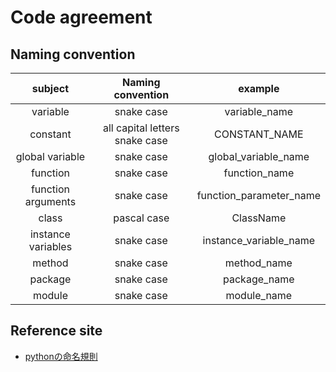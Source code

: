 # Code agreement
## Naming convention
|subject|Naming convention|example|
|:--:|:--:|:--:|
|variable|snake case|variable_name|
|constant|all capital letters snake case|CONSTANT_NAME|
|global variable|snake case|global_variable_name|
|function|snake case|function_name|
|function arguments|snake case|function_parameter_name|
|class|pascal case|ClassName|
|instance variables|snake case|instance_variable_name|
|method|snake case|method_name|
|package|snake case|package_name|
|module|snake case|module_name|
## Reference site
* [pythonの命名規則]

[pythonの命名規則]: https://python.softmoco.com/basics/python-naming-conventions.php#:~:text=Python%20%E3%81%AE%E5%90%8D%E5%89%8D%E4%BB%98%E3%81%91%E3%83%AB%E3%83%BC%E3%83%AB,%E3%81%8C%E6%8E%A8%E5%A5%A8%E3%81%95%E3%82%8C%E3%81%A6%E3%81%84%E3%81%BE%E3%81%99%E3%80%82&text=Python%20%E3%81%AE%E3%83%95%E3%82%A1%E3%82%A4%E3%83%AB%E5%90%8D%E3%81%AF,%E3%81%A6%E3%81%AF%E3%81%84%E3%81%91%E3%81%BE%E3%81%9B%E3%82%93%E3%80%82